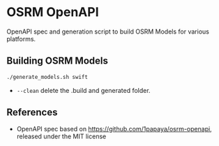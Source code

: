 # OSRM OpenAPI

OpenAPI spec and generation script to build OSRM Models for various platforms.

## Building OSRM Models

```sh
./generate_models.sh swift
```

* `--clean` delete the .build and generated folder.

## References 

- OpenAPI spec based on <https://github.com/1papaya/osrm-openapi>, released under the MIT license